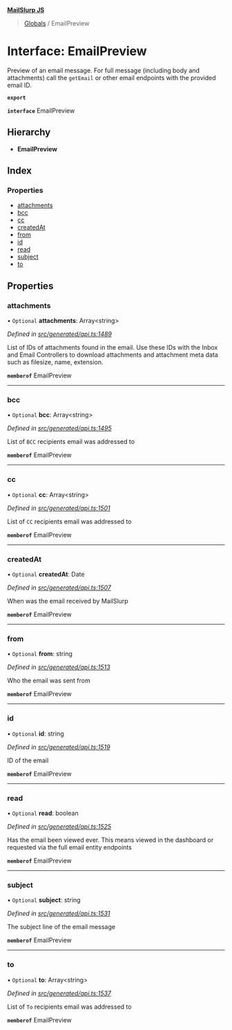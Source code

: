**[MailSlurp JS](../README.md)**

> [Globals](../README.md) / EmailPreview

# Interface: EmailPreview

Preview of an email message. For full message (including body and attachments) call the `getEmail` or other email endpoints with the provided email ID.

**`export`** 

**`interface`** EmailPreview

## Hierarchy

* **EmailPreview**

## Index

### Properties

* [attachments](emailpreview.md#attachments)
* [bcc](emailpreview.md#bcc)
* [cc](emailpreview.md#cc)
* [createdAt](emailpreview.md#createdat)
* [from](emailpreview.md#from)
* [id](emailpreview.md#id)
* [read](emailpreview.md#read)
* [subject](emailpreview.md#subject)
* [to](emailpreview.md#to)

## Properties

### attachments

• `Optional` **attachments**: Array\<string>

*Defined in [src/generated/api.ts:1489](https://github.com/mailslurp/mailslurp-client/blob/359c034/src/generated/api.ts#L1489)*

List of IDs of attachments found in the email. Use these IDs with the Inbox and Email Controllers to download attachments and attachment meta data such as filesize, name, extension.

**`memberof`** EmailPreview

___

### bcc

• `Optional` **bcc**: Array\<string>

*Defined in [src/generated/api.ts:1495](https://github.com/mailslurp/mailslurp-client/blob/359c034/src/generated/api.ts#L1495)*

List of `BCC` recipients email was addressed to

**`memberof`** EmailPreview

___

### cc

• `Optional` **cc**: Array\<string>

*Defined in [src/generated/api.ts:1501](https://github.com/mailslurp/mailslurp-client/blob/359c034/src/generated/api.ts#L1501)*

List of `CC` recipients email was addressed to

**`memberof`** EmailPreview

___

### createdAt

• `Optional` **createdAt**: Date

*Defined in [src/generated/api.ts:1507](https://github.com/mailslurp/mailslurp-client/blob/359c034/src/generated/api.ts#L1507)*

When was the email received by MailSlurp

**`memberof`** EmailPreview

___

### from

• `Optional` **from**: string

*Defined in [src/generated/api.ts:1513](https://github.com/mailslurp/mailslurp-client/blob/359c034/src/generated/api.ts#L1513)*

Who the email was sent from

**`memberof`** EmailPreview

___

### id

• `Optional` **id**: string

*Defined in [src/generated/api.ts:1519](https://github.com/mailslurp/mailslurp-client/blob/359c034/src/generated/api.ts#L1519)*

ID of the email

**`memberof`** EmailPreview

___

### read

• `Optional` **read**: boolean

*Defined in [src/generated/api.ts:1525](https://github.com/mailslurp/mailslurp-client/blob/359c034/src/generated/api.ts#L1525)*

Has the email been viewed ever. This means viewed in the dashboard or requested via the full email entity endpoints

**`memberof`** EmailPreview

___

### subject

• `Optional` **subject**: string

*Defined in [src/generated/api.ts:1531](https://github.com/mailslurp/mailslurp-client/blob/359c034/src/generated/api.ts#L1531)*

The subject line of the email message

**`memberof`** EmailPreview

___

### to

• `Optional` **to**: Array\<string>

*Defined in [src/generated/api.ts:1537](https://github.com/mailslurp/mailslurp-client/blob/359c034/src/generated/api.ts#L1537)*

List of `To` recipients email was addressed to

**`memberof`** EmailPreview
